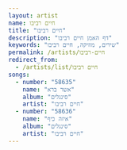 ```yaml
---
layout: artist
name: חיים רביבו
title: "חיים רביבו"
description: "דף האמן חיים רביבו"
keywords: "שירים, מוזיקה, חיים רביבו"
permalink: /artists/חיים-רביבו
redirect_from:
  - /artists/list/חיים רביבו
songs:
  - number: "58635"
    name: "אשר ברא"
    album: "סינגלים"
    artist: "חיים רביבו"
  - number: "58636"
    name: "איזה כיף"
    album: "סינגלים"
    artist: "חיים רביבו"
---
```

